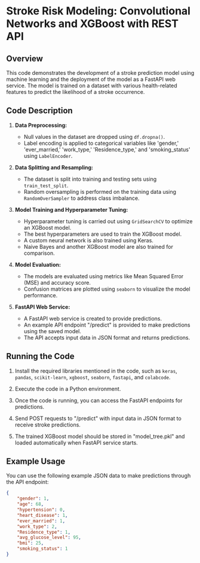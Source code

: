# Stroke Risk Modeling: Convolutional Networks and XGBoost with REST API

## Overview
This code demonstrates the development of a stroke prediction model using machine learning and the deployment of the model as a FastAPI web service. The model is trained on a dataset with various health-related features to predict the likelihood of a stroke occurrence.

## Code Description
1. **Data Preprocessing:**
   - Null values in the dataset are dropped using `df.dropna()`.
   - Label encoding is applied to categorical variables like 'gender,' 'ever_married,' 'work_type,' 'Residence_type,' and 'smoking_status' using `LabelEncoder`.

2. **Data Splitting and Resampling:**
   - The dataset is split into training and testing sets using `train_test_split`.
   - Random oversampling is performed on the training data using `RandomOverSampler` to address class imbalance.

3. **Model Training and Hyperparameter Tuning:**
   - Hyperparameter tuning is carried out using `GridSearchCV` to optimize an XGBoost model.
   - The best hyperparameters are used to train the XGBoost model.
   - A custom neural network is also trained using Keras.
   - Naive Bayes and another XGBoost model are also trained for comparison.

4. **Model Evaluation:**
   - The models are evaluated using metrics like Mean Squared Error (MSE) and accuracy score.
   - Confusion matrices are plotted using `seaborn` to visualize the model performance.

6. **FastAPI Web Service:**
   - A FastAPI web service is created to provide predictions.
   - An example API endpoint "/predict" is provided to make predictions using the saved model.
   - The API accepts input data in JSON format and returns predictions.

## Running the Code
1. Install the required libraries mentioned in the code, such as `keras`, `pandas`, `scikit-learn`, `xgboost`, `seaborn`, `fastapi`, and `colabcode`.

2. Execute the code in a Python environment.

3. Once the code is running, you can access the FastAPI endpoints for predictions.

4. Send POST requests to "/predict" with input data in JSON format to receive stroke predictions.

5. The trained XGBoost model should be stored in "model_tree.pkl" and loaded automatically when FastAPI service starts.

## Example Usage
You can use the following example JSON data to make predictions through the API endpoint:
```json
{
    "gender": 1,
    "age": 68,
    "hypertension": 0,
    "heart_disease": 1,
    "ever_married": 1,
    "work_type": 2,
    "Residence_type": 1,
    "avg_glucose_level": 95,
    "bmi": 25,
    "smoking_status": 1
}
